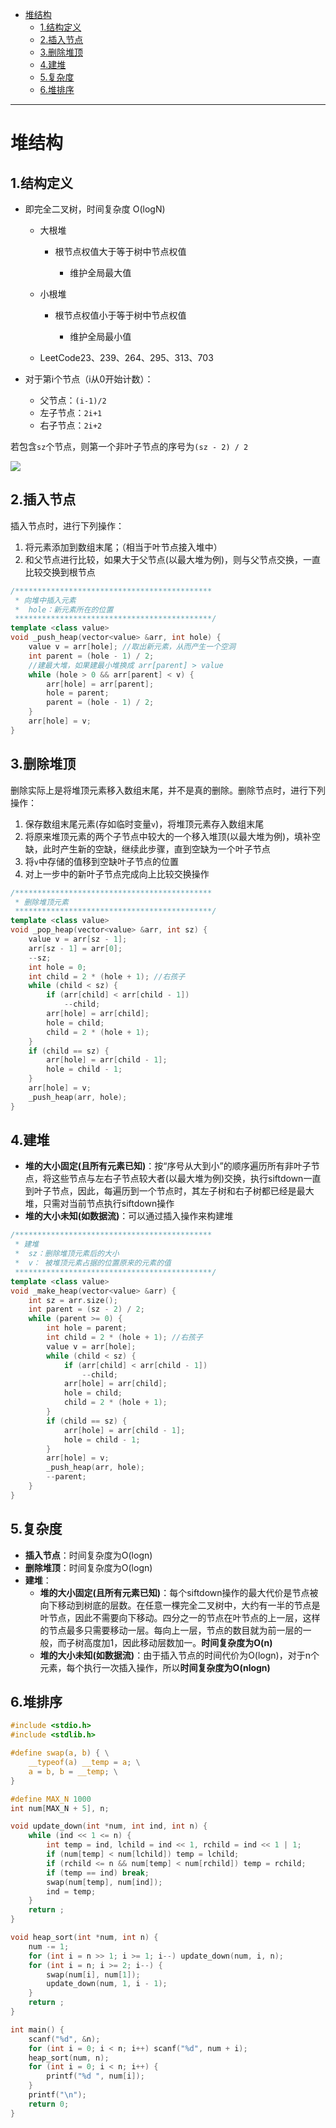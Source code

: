 * [堆结构](#堆结构)
    * [1.结构定义](#1结构定义)
    * [2.插入节点](#2插入节点)
    * [3.删除堆顶](#3删除堆顶)
    * [4.建堆](#4建堆)
    * [5.复杂度](#5复杂度)
    * [6.堆排序](#6堆排序)


------

# 堆结构

## 1.结构定义

- 即完全二叉树，时间复杂度 O(logN)

    - 大根堆

        - 根节点权值大于等于树中节点权值

            - 维护全局最大值

    - 小根堆

        - 根节点权值小于等于树中节点权值

            - 维护全局最小值

    - LeetCode23、239、264、295、313、703

- 对于第i个节点（i从0开始计数）：
    - 父节点：`(i-1)/2`
    - 左子节点：`2i+1`
    - 右子节点：`2i+2`

若包含`sz`个节点，则第一个非叶子节点的序号为`(sz - 2) / 2`

![](./pic/02-01.png)

## 2.插入节点

插入节点时，进行下列操作：

1. 将元素添加到数组末尾；（相当于叶节点接入堆中）
2. 和父节点进行比较，如果大于父节点(以最大堆为例)，则与父节点交换，一直比较交换到根节点

```c++
/********************************************
 * 向堆中插入元素
 *  hole：新元素所在的位置
 ********************************************/
template <class value>
void _push_heap(vector<value> &arr, int hole) {
    value v = arr[hole]; //取出新元素，从而产生一个空洞
    int parent = (hole - 1) / 2;
    //建最大堆，如果建最小堆换成 arr[parent] > value
    while (hole > 0 && arr[parent] < v) {
        arr[hole] = arr[parent];
        hole = parent;
        parent = (hole - 1) / 2;
    }
    arr[hole] = v;
}
```

## 3.删除堆顶

删除实际上是将堆顶元素移入数组末尾，并不是真的删除。删除节点时，进行下列操作：

1. 保存数组末尾元素(存如临时变量`v`)，将堆顶元素存入数组末尾
2. 将原来堆顶元素的两个子节点中较大的一个移入堆顶(以最大堆为例)，填补空缺，此时产生新的空缺，继续此步骤，直到空缺为一个叶子节点
3. 将`v`中存储的值移到空缺叶子节点的位置
4. 对上一步中的新叶子节点完成向上比较交换操作

```c++
/********************************************
 * 删除堆顶元素
 ********************************************/
template <class value>
void _pop_heap(vector<value> &arr, int sz) {
    value v = arr[sz - 1];
    arr[sz - 1] = arr[0];
    --sz;
    int hole = 0;
    int child = 2 * (hole + 1); //右孩子
    while (child < sz) {
        if (arr[child] < arr[child - 1])
            --child;
        arr[hole] = arr[child];
        hole = child;
        child = 2 * (hole + 1);
    }
    if (child == sz) {
        arr[hole] = arr[child - 1];
        hole = child - 1;
    }
    arr[hole] = v;
    _push_heap(arr, hole);
}
```

## 4.建堆

* **堆的大小固定(且所有元素已知)**：按“序号从大到小”的顺序遍历所有非叶子节点，将这些节点与左右子节点较大者(以最大堆为例)交换，执行siftdown一直到叶子节点，因此，每遍历到一个节点时，其左子树和右子树都已经是最大堆，只需对当前节点执行siftdown操作
* **堆的大小未知(如数据流)**：可以通过插入操作来构建堆

```c++
/********************************************
 * 建堆
 *  sz：删除堆顶元素后的大小
 *  v： 被堆顶元素占据的位置原来的元素的值
 ********************************************/
template <class value>
void _make_heap(vector<value> &arr) {
    int sz = arr.size();
    int parent = (sz - 2) / 2;
    while (parent >= 0) {
        int hole = parent;
        int child = 2 * (hole + 1); //右孩子
        value v = arr[hole];
        while (child < sz) {
            if (arr[child] < arr[child - 1])
                --child;
            arr[hole] = arr[child];
            hole = child;
            child = 2 * (hole + 1);
        }
        if (child == sz) {
            arr[hole] = arr[child - 1];
            hole = child - 1;
        }
        arr[hole] = v;
        _push_heap(arr, hole);
        --parent;
    }
}
```

## 5.复杂度

* **插入节点**：时间复杂度为O(logn)
* **删除堆顶**：时间复杂度为O(logn)
* **建堆**：
    - **堆的大小固定(且所有元素已知)**：每个siftdown操作的最大代价是节点被向下移动到树底的层数。在任意一棵完全二叉树中，大约有一半的节点是叶节点，因此不需要向下移动。四分之一的节点在叶节点的上一层，这样的节点最多只需要移动一层。每向上一层，节点的数目就为前一层的一般，而子树高度加1，因此移动层数加一。**时间复杂度为O(n)**
    - **堆的大小未知(如数据流)**：由于插入节点的时间代价为O(logn)，对于n个元素，每个执行一次插入操作，所以**时间复杂度为O(nlogn)**

## 6.堆排序

```C
#include <stdio.h>
#include <stdlib.h>

#define swap(a, b) { \
    __typeof(a) __temp = a; \
    a = b, b = __temp; \
}

#define MAX_N 1000
int num[MAX_N + 5], n;

void update_down(int *num, int ind, int n) {
    while (ind << 1 <= n) {
        int temp = ind, lchild = ind << 1, rchild = ind << 1 | 1;
        if (num[temp] < num[lchild]) temp = lchild;
        if (rchild <= n && num[temp] < num[rchild]) temp = rchild;
        if (temp == ind) break;
        swap(num[temp], num[ind]);
        ind = temp;
    }
    return ;
}

void heap_sort(int *num, int n) {
    num -= 1;
    for (int i = n >> 1; i >= 1; i--) update_down(num, i, n);
    for (int i = n; i >= 2; i--) {
        swap(num[i], num[1]);
        update_down(num, 1, i - 1);
    }
    return ;
}

int main() {
    scanf("%d", &n);
    for (int i = 0; i < n; i++) scanf("%d", num + i);
    heap_sort(num, n);
    for (int i = 0; i < n; i++) {
        printf("%d ", num[i]);
    }
    printf("\n");
    return 0;
}
```

